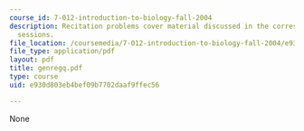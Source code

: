 ```yaml
---
course_id: 7-012-introduction-to-biology-fall-2004
description: Recitation problems cover material discussed in the corresponding lecture
  sessions.
file_location: /coursemedia/7-012-introduction-to-biology-fall-2004/e930d803eb4bef09b7702daaf9ffec56_genregq.pdf
file_type: application/pdf
layout: pdf
title: genregq.pdf
type: course
uid: e930d803eb4bef09b7702daaf9ffec56

---
```

None